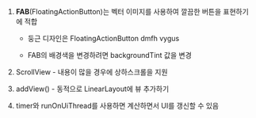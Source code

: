 1. **FAB**(FloatingActionButton)는 벡터 이미지를 사용하여 깔끔한 버튼을 표현하기에 적합

   - 둥근 디자인은 FloatingActionButton dmfh vygus

   - FAB의 배경색을 변경하려면 backgroundTint 값을 변경

2. ScrollView - 내용이 많을 경우에 상하스크롤을 지원

3. addView() - 동적으로 LinearLayout에 뷰 추가하기

4. timer와 runOnUiThread를 사용하면 계산하면서 UI를 갱신할 수 있음